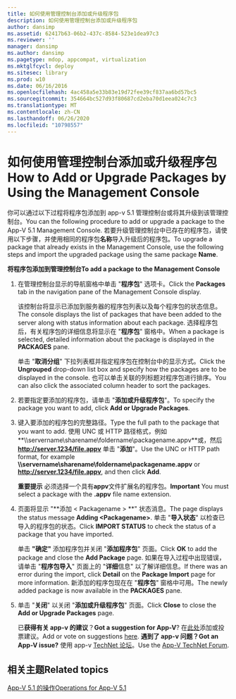 ```yaml
---
title: 如何使用管理控制台添加或升级程序包
description: 如何使用管理控制台添加或升级程序包
author: dansimp
ms.assetid: 62417b63-06b2-437c-8584-523e1dea97c3
ms.reviewer: ''
manager: dansimp
ms.author: dansimp
ms.pagetype: mdop, appcompat, virtualization
ms.mktglfcycl: deploy
ms.sitesec: library
ms.prod: w10
ms.date: 06/16/2016
ms.openlocfilehash: 4ac458a5e33b83e19d72fee39cf837aa6bd57bc5
ms.sourcegitcommit: 354664bc527d93f80687cd2eba70d1eea024c7c3
ms.translationtype: MT
ms.contentlocale: zh-CN
ms.lasthandoff: 06/26/2020
ms.locfileid: "10798557"
---
```

# <span data-ttu-id="faa5c-103">如何使用管理控制台添加或升级程序包</span><span class="sxs-lookup"><span data-stu-id="faa5c-103">How to Add or Upgrade Packages by Using the Management Console</span></span>


<span data-ttu-id="faa5c-104">你可以通过以下过程将程序包添加到 app-v 5.1 管理控制台或将其升级到该管理控制台。</span><span class="sxs-lookup"><span data-stu-id="faa5c-104">You can the following procedure to add or upgrade a package to the App-V 5.1 Management Console.</span></span> <span data-ttu-id="faa5c-105">若要升级管理控制台中已存在的程序包，请使用以下步骤，并使用相同的程序包**名称**导入升级后的程序包。</span><span class="sxs-lookup"><span data-stu-id="faa5c-105">To upgrade a package that already exists in the Management Console, use the following steps and import the upgraded package using the same package **Name**.</span></span>

**<span data-ttu-id="faa5c-106">将程序包添加到管理控制台</span><span class="sxs-lookup"><span data-stu-id="faa5c-106">To add a package to the Management Console</span></span>**

1.  <span data-ttu-id="faa5c-107">在管理控制台显示的导航窗格中单击 "**程序包**" 选项卡。</span><span class="sxs-lookup"><span data-stu-id="faa5c-107">Click the **Packages** tab in the navigation pane of the Management Console display.</span></span>

    <span data-ttu-id="faa5c-108">该控制台将显示已添加到服务器的程序包列表以及每个程序包的状态信息。</span><span class="sxs-lookup"><span data-stu-id="faa5c-108">The console displays the list of packages that have been added to the server along with status information about each package.</span></span> <span data-ttu-id="faa5c-109">选择程序包后，有关程序包的详细信息将显示在 "**程序包**" 窗格中。</span><span class="sxs-lookup"><span data-stu-id="faa5c-109">When a package is selected, detailed information about the package is displayed in the **PACKAGES** pane.</span></span>

    <span data-ttu-id="faa5c-110">单击 "**取消分组**" 下拉列表框并指定程序包在控制台中的显示方式。</span><span class="sxs-lookup"><span data-stu-id="faa5c-110">Click the **Ungrouped** drop-down list box and specify how the packages are to be displayed in the console.</span></span> <span data-ttu-id="faa5c-111">也可以单击关联的列标题对程序包进行排序。</span><span class="sxs-lookup"><span data-stu-id="faa5c-111">You can also click the associated column header to sort the packages.</span></span>

2.  <span data-ttu-id="faa5c-112">若要指定要添加的程序包，请单击 "**添加或升级程序包**"。</span><span class="sxs-lookup"><span data-stu-id="faa5c-112">To specify the package you want to add, click **Add or Upgrade Packages**.</span></span>

3.  <span data-ttu-id="faa5c-113">键入要添加的程序包的完整路径。</span><span class="sxs-lookup"><span data-stu-id="faa5c-113">Type the full path to the package that you want to add.</span></span> <span data-ttu-id="faa5c-114">使用 UNC 或 HTTP 路径格式，例如**\\\\servername\\sharename\\foldername\\packagename.appv**或，然后 **http://server.1234/file.appv** 单击 "**添加**"。</span><span class="sxs-lookup"><span data-stu-id="faa5c-114">Use the UNC or HTTP path format, for example **\\\\servername\\sharename\\foldername\\packagename.appv** or **http://server.1234/file.appv**, and then click **Add**.</span></span>

    <span data-ttu-id="faa5c-115">**重要提示** 必须选择一个具有**appv**文件扩展名的程序包。</span><span class="sxs-lookup"><span data-stu-id="faa5c-115">**Important** You must select a package with the **.appv** file name extension.</span></span>

     

4.  <span data-ttu-id="faa5c-116">页面将显示 "\*\*添加 &lt; Packagename &gt; \*\*" 状态消息。</span><span class="sxs-lookup"><span data-stu-id="faa5c-116">The page displays the status message **Adding &lt;Packagename&gt;**.</span></span> <span data-ttu-id="faa5c-117">单击 "**导入状态**" 以检查已导入的程序包的状态。</span><span class="sxs-lookup"><span data-stu-id="faa5c-117">Click **IMPORT STATUS** to check the status of a package that you have imported.</span></span>

    <span data-ttu-id="faa5c-118">单击 **"确定"** 添加程序包并关闭 "**添加程序包**" 页面。</span><span class="sxs-lookup"><span data-stu-id="faa5c-118">Click **OK** to add the package and close the **Add Package** page.</span></span> <span data-ttu-id="faa5c-119">如果在导入过程中出现错误，请单击 "**程序包导入**" 页面上的 "**详细**信息" 以了解详细信息。</span><span class="sxs-lookup"><span data-stu-id="faa5c-119">If there was an error during the import, click **Detail** on the **Package Import** page for more information.</span></span> <span data-ttu-id="faa5c-120">新添加的程序包现在在 "**程序包**" 窗格中可用。</span><span class="sxs-lookup"><span data-stu-id="faa5c-120">The newly added package is now available in the **PACKAGES** pane.</span></span>

5.  <span data-ttu-id="faa5c-121">单击 "**关闭**" 以关闭 "**添加或升级程序包**" 页面。</span><span class="sxs-lookup"><span data-stu-id="faa5c-121">Click **Close** to close the **Add or Upgrade Packages** page.</span></span>

    <span data-ttu-id="faa5c-122">已**获得有关 app-v 的建议**？</span><span class="sxs-lookup"><span data-stu-id="faa5c-122">**Got a suggestion for App-V**?</span></span> <span data-ttu-id="faa5c-123">在[此处](http://appv.uservoice.com/forums/280448-microsoft-application-virtualization)添加或投票建议。</span><span class="sxs-lookup"><span data-stu-id="faa5c-123">Add or vote on suggestions [here](http://appv.uservoice.com/forums/280448-microsoft-application-virtualization).</span></span> **<span data-ttu-id="faa5c-124">遇到了 app-v 问题？</span><span class="sxs-lookup"><span data-stu-id="faa5c-124">Got an App-V issue?</span></span>** <span data-ttu-id="faa5c-125">使用 app-v [TechNet 论坛](https://social.technet.microsoft.com/Forums/home?forum=mdopappv)。</span><span class="sxs-lookup"><span data-stu-id="faa5c-125">Use the [App-V TechNet Forum](https://social.technet.microsoft.com/Forums/home?forum=mdopappv).</span></span>

## <span data-ttu-id="faa5c-126">相关主题</span><span class="sxs-lookup"><span data-stu-id="faa5c-126">Related topics</span></span>


[<span data-ttu-id="faa5c-127">App-V 5.1 的操作</span><span class="sxs-lookup"><span data-stu-id="faa5c-127">Operations for App-V 5.1</span></span>](operations-for-app-v-51.md)

 

 





